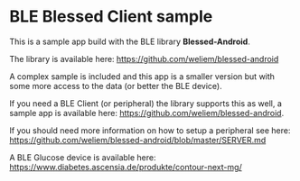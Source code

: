 # BLE Blessed Client sample

This is a sample app build with the BLE library **Blessed-Android**.

The library is available here: https://github.com/weliem/blessed-android

A complex sample is included and this app is a smaller version but with some more 
access to the data (or better the BLE device).

If you need a BLE Client (or peripheral) the library supports this as well, a sample app is 
available here: https://github.com/weliem/blessed-android.

If you should need more information on how to setup a peripheral see here: 
https://github.com/weliem/blessed-android/blob/master/SERVER.md

A BLE Glucose device is available here: 
https://www.diabetes.ascensia.de/produkte/contour-next-mg/

